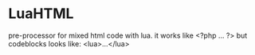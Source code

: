 # LuaHTML
pre-processor for mixed html code with lua. it works like &lt;?php ... ?> but codeblocks looks like: &lt;lua>...&lt;/lua>
